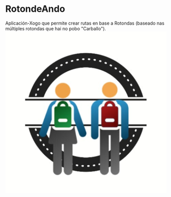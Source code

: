 # RotondeAndo
Aplicación-Xogo que permite crear rutas en base a Rotondas (baseado nas múltiples rotondas que hai no pobo "Carballo").
 ![Logo RotondeAndo](img/icon.png)
